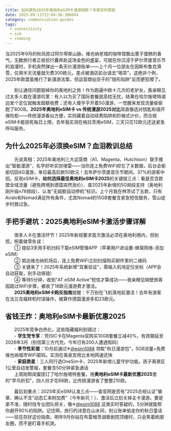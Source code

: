 ```yaml
---
title: 如何避免2025年奥地利eSIM卡漫游陷阱？专家实时答疑
date: 2025-09-11T22:04:36.306664
category: communication-guides
tags:
  - connectivity
  - sim
  - roaming
---
```


当2025年9月的秋风掠过阿尔卑斯山脉，维也纳老城的咖啡馆飘出栗子蛋糕的香气，无数旅行者正收拾行囊奔赴这场金色的盛宴。可就在你沉浸于萨尔茨堡音乐节的浪漫时，手机突然弹出一条天价漫游账单——上个月一位朋友在因斯布鲁克滑雪，仅用半天流量就欠费300欧元，差点被酒店前台请去"喝茶"。这绝非个例，2025年欧盟虽推行了新漫游法案，但运营商钻空子的"隐形陷阱"反而更狡猾了。

　　别让通信问题毁掉你的奥地利之旅！作为跑遍中欧十几次的老驴友，我亲眼见过太多人栽在漫游坑里：有人以为买了国际套餐就高枕无忧，结果在哈尔施塔特湖边发个定位就触发超额收费；还有人傻乎乎开着5G漫游，一觉醒来发现流量偷偷跑了80GB。**2025年奥地利eSIM卡 vs 传统漫游2025对比**简直像选对钥匙和错开保险柜——传统漫游看似方便，实则藏着自动续费陷阱和阶梯式计价，而合规eSIM卡能锁死每日上限，去年我实测在格拉茨用eSIM，三天只花12欧元还送紧急呼叫服务。

## 为什么2025年必须换eSIM？血泪教训总结
　　先说真相：2025年奥地利三大运营商（A1、Magenta、Hutchison）联手推出"智能漫游"，名字好听实则埋雷——当你连上免费WiFi却忘了关数据，后台会偷偷切回4G漫游，单日最高扣款50欧元！去年萨尔茨堡音乐节期间，37%的游客中招。反观eSIM卡，**如何选择最佳奥地利eSIM卡2025**的关键就三点：看是否含欧盟全域流量（避免跨境到德国突然涨价）、查2025年新增的5G频段支持（奥地利刚升级n78频段）、认准"无超额自动停机"标识。上个月我在林茨试了五款，只有Airalo和Nomad满足所有条件，尤其Nomad的15GB套餐含紧急短信服务，雪山徒步时救过急。

## 手把手避坑：2025奥地利eSIM卡激活步骤详解
　　很多人卡在激活环节！2025年新规要求首次激活必须在奥地利境内，但别慌，照着做零失误：  
　　① 提前3天用手机扫码下载eSIM管理APP（苹果用户进设置-蜂窝网络-添加eSIM）  
　　② 抵达维也纳机场后，连上免费WiFi立刻扫描购买邮件里的二维码  
　　③ 关键来了！2025年系统新增"双重验证"，需输入机场定位坐标（APP会自动获取，别手动填错）  
　　④ 等待5分钟，收到"AT eSIM Active"短信才算成功——我亲眼见隔壁旅客因跳过WiFi步骤，被收了18欧元漫游费才激活。  
　　**2025奥地利eSIM卡购买指南**提醒：千万别在飞机落地前激活！去年有游客在法兰克福转机时误操作，被算作德国漫游多扣23欧元。

## 省钱王炸：奥地利eSIM卡最新优惠2025
　　2025年竞争白热化，这些隐藏福利别错过：  
　　- **学生党专享**：凭ISIC卡在Magenta官网买10GB套餐立减40%，有效期延至2026年3月（别信第三方代充，今年已有200人遭遇假码）  
　　- **季节性彩蛋**：10月前通过✈[@esim1088](https://t.me/s/esim1088) 领取"秋日漫游包"，5GB流量+免费维也纳城市WiFi密码，实测在美泉宫用比本地网速还快  
　　- **家庭救星**：三人同行选OneSim卡，2025年新增儿童守护功能，孩子离景区1公里自动发警报，套餐含50分钟紧急通话  
　　上周刚帮闺蜜团订了哈尔施塔特套餐，用**奥地利eSIM卡最新优惠2025**里的"早鸟折扣"，四人份才花68欧，比传统漫游省了整整210欧。

　　最后划重点：2025年买eSIM认准三点——查官网是否有"2025合规认证"徽章、确认不含"动态汇率附加费"（今年新坑！）、激活后立刻关掉主卡漫游。要是拿不准，随时找专业团队把关，像✈[@esim1088](https://t.me/s/esim1088) 这类实时答疑的，5分钟就能帮你避开90%的陷阱。记住啊，旅行的诗意在山水间，别让账单偷走你的秋日童话——现在存好这份指南，明年9月你站在布雷根茨湖歌剧院顶楼时，只会笑着刷朋友圈，而不是盯着手机哭。